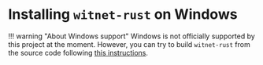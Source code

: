 # Installing `witnet-rust` on Windows

!!! warning "About Windows support"
    Windows is not officially supported by this project at the moment. However, you can try to build `witnet-rust` from
    the source code following [this instructions][from-source].

[from-source]: /get-started/installation/from-source